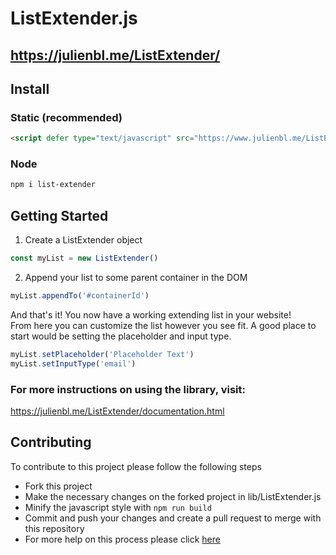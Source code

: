 # ListExtender.js
## https://julienbl.me/ListExtender/

## Install

### Static (recommended)
```html
<script defer type="text/javascript" src="https://www.julienbl.me/ListExtender/lib/ListExtender.min.js"></script>
```

### Node 
```bash
npm i list-extender
```

## Getting Started
1. Create a ListExtender object
```javascript
const myList = new ListExtender()
```
2. Append your list to some parent container in the DOM
```javascript
myList.appendTo('#containerId')
```
And that's it! You now have a working extending list in your website!  
From here you can customize the list however you see fit. A good place to start would be setting the placeholder and input type.
```javascript
myList.setPlaceholder('Placeholder Text')
myList.setInputType('email')
```

### For more instructions on using the library, visit:  
https://julienbl.me/ListExtender/documentation.html

## Contributing
To contribute to this project please follow the following steps
* Fork this project
* Make the necessary changes on the forked project in lib/ListExtender.js
* Minify the javascript style with `npm run build`
* Commit and push your changes and create a pull request to merge with this repository
* For more help on this process please click [here](https://hacktoberfest.digitalocean.com/resources)
